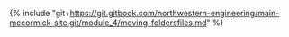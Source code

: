 {% include "git+https://git.gitbook.com/northwestern-engineering/main-mccormick-site.git/module_4/moving-foldersfiles.md" %}



